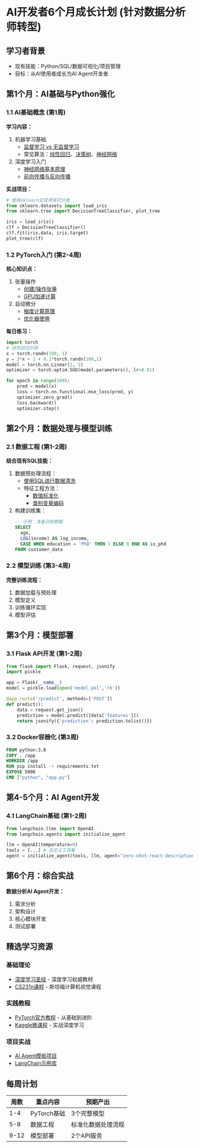 # AI开发者6个月成长计划 (针对数据分析师转型)

## 学习者背景
- 现有技能：Python/SQL/数据可视化/项目管理
- 目标：从AI使用者成长为AI Agent开发者

## 第1个月：AI基础与Python强化

### 1.1 AI基础概念 (第1周)
**学习内容：**
1. 机器学习基础
   - [监督学习 vs 无监督学习](https://developers.google.com/machine-learning/intro-to-ml/types-of-ml)
   - 常见算法：[线性回归](https://scikit-learn.org/stable/modules/linear_model.html)、[决策树](https://scikit-learn.org/stable/modules/tree.html)、[神经网络](https://pytorch.org/tutorials/beginner/blitz/neural_networks_tutorial.html)
2. 深度学习入门
   - [神经网络基本原理](https://cs231n.github.io/neural-networks-1/)
   - [前向传播与反向传播](https://cs231n.github.io/optimization-2/)

**实战项目：**
```python
# 使用sklearn实现鸢尾花分类
from sklearn.datasets import load_iris
from sklearn.tree import DecisionTreeClassifier, plot_tree

iris = load_iris()
clf = DecisionTreeClassifier()
clf.fit(iris.data, iris.target)
plot_tree(clf)
```

### 1.2 PyTorch入门 (第2-4周)
**核心知识点：**
1. 张量操作
   - [创建/操作张量](https://pytorch.org/tutorials/beginner/basics/tensorqs_tutorial.html)
   - [GPU加速计算](https://pytorch.org/tutorials/beginner/blitz/tensor_tutorial.html#cuda-tensors)
2. 自动微分
   - [梯度计算原理](https://pytorch.org/tutorials/beginner/introyt/autogradyt_tutorial.html)
   - [优化器使用](https://pytorch.org/docs/stable/optim.html)

**每日练习：**
```python
import torch
# 线性回归示例
x = torch.randn(100, 1)
y = 3*x + 2 + 0.1*torch.randn(100,1)
model = torch.nn.Linear(1, 1)
optimizer = torch.optim.SGD(model.parameters(), lr=0.01)

for epoch in range(100):
    pred = model(x)
    loss = torch.nn.functional.mse_loss(pred, y)
    optimizer.zero_grad()
    loss.backward()
    optimizer.step()
```

## 第2个月：数据处理与模型训练

### 2.1 数据工程 (第1-2周)
**结合现有SQL技能：**
1. 数据预处理流程：
   - [使用SQL进行数据清洗](https://mode.com/sql-tutorial/sql-data-cleaning/)
   - 特征工程方法：
     * [数值标准化](https://scikit-learn.org/stable/modules/preprocessing.html#standardization-or-mean-removal-and-variance-scaling)
     * [类别变量编码](https://scikit-learn.org/stable/modules/preprocessing.html#encoding-categorical-features)
2. 构建训练集：
   ```sql
   -- 示例：准备训练数据
   SELECT 
     age,
     LOG(income) AS log_income,
     CASE WHEN education = 'PhD' THEN 1 ELSE 0 END AS is_phd
   FROM customer_data
   ```

### 2.2 模型训练 (第3-4周)
**完整训练流程：**
1. 数据加载与预处理
2. 模型定义
3. 训练循环实现
4. 模型评估

## 第3个月：模型部署

### 3.1 Flask API开发 (第1-2周)
```python
from flask import Flask, request, jsonify
import pickle

app = Flask(__name__)
model = pickle.load(open('model.pkl','rb'))

@app.route('/predict', methods=['POST'])
def predict():
    data = request.get_json()
    prediction = model.predict([data['features']])
    return jsonify({'prediction': prediction.tolist()})
```

### 3.2 Docker容器化 (第3周)
```dockerfile
FROM python:3.8
COPY . /app
WORKDIR /app
RUN pip install -r requirements.txt
EXPOSE 5000
CMD ["python", "app.py"]
```

## 第4-5个月：AI Agent开发

### 4.1 LangChain基础 (第1-2周)
```python
from langchain.llms import OpenAI
from langchain.agents import initialize_agent

llm = OpenAI(temperature=0)
tools = [...] # 自定义工具集
agent = initialize_agent(tools, llm, agent="zero-shot-react-description")
```

## 第6个月：综合实战

**数据分析AI Agent开发：**
1. 需求分析
2. 架构设计
3. 核心模块开发
4. 测试部署

## 精选学习资源
### 基础理论
- [深度学习圣经](https://www.deeplearningbook.org/) - 深度学习权威教材
- [CS231n课程](https://cs231n.github.io/) - 斯坦福计算机视觉课程

### 实践教程
- [PyTorch官方教程](https://pytorch.org/tutorials/) - 从基础到进阶
- [Kaggle微课程](https://www.kaggle.com/learn/intro-to-deep-learning) - 实战深度学习

### 项目实战
- [AI Agent模板项目](https://github.com/mshumer/ai-agent-template)
- [LangChain示例库](https://github.com/langchain-ai/langchain)

## 每周计划
| 周数 | 重点内容 | 预期产出 |
|------|---------|---------|
| 1-4  | PyTorch基础 | 3个完整模型 |
| 5-8  | 数据工程 | 标准化数据处理流程 |
| 9-12 | 模型部署 | 2个API服务 |
